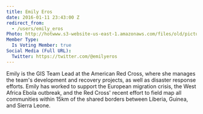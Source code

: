 ```yaml
---
title: Emily Eros
date: 2016-01-11 23:43:00 Z
redirect_from:
  - /users/emily_eros
Photo: http://hotwww.s3-website-us-east-1.amazonaws.com/files/old/pictures/picture-324-1488822447.jpg
Member Type:
  Is Voting Member: true
Social Media (Full URL):
  Twitter: https://twitter.com/@emilyeros
---
```


<p>Emily is the GIS Team Lead at the American Red Cross, where she manages the team's development and recovery projects, as well as disaster response efforts. Emily has worked to support the European migration crisis, the West Africa Ebola outbreak, and the Red Cross' recent effort to field map all communities within 15km of the shared borders between Liberia, Guinea, and Sierra Leone.&nbsp;</p>
